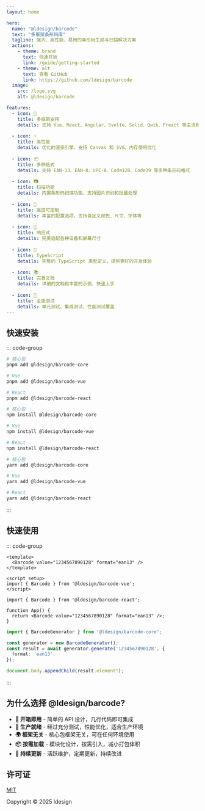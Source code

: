 ```yaml
---
layout: home

hero:
  name: "@ldesign/barcode"
  text: "多框架条形码库"
  tagline: 强大、高性能、易用的条形码生成与扫描解决方案
  actions:
    - theme: brand
      text: 快速开始
      link: /guide/getting-started
    - theme: alt
      text: 查看 GitHub
      link: https://github.com/ldesign/barcode
  image:
    src: /logo.svg
    alt: @ldesign/barcode

features:
  - icon: 🎯
    title: 多框架支持
    details: 支持 Vue、React、Angular、Svelte、Solid、Qwik、Preact 等主流框架
  
  - icon: ⚡
    title: 高性能
    details: 优化的渲染引擎，支持 Canvas 和 SVG，内存使用优化
  
  - icon: 📦
    title: 多种格式
    details: 支持 EAN-13、EAN-8、UPC-A、Code128、Code39 等多种条形码格式
  
  - icon: 📷
    title: 扫描功能
    details: 内置条形码扫描功能，支持图片识别和批量处理
  
  - icon: 🎨
    title: 高度可定制
    details: 丰富的配置选项，支持自定义颜色、尺寸、字体等
  
  - icon: 📱
    title: 响应式
    details: 完美适配各种设备和屏幕尺寸
  
  - icon: 🔧
    title: TypeScript
    details: 完整的 TypeScript 类型定义，提供更好的开发体验
  
  - icon: 📚
    title: 完善文档
    details: 详细的文档和丰富的示例，快速上手
  
  - icon: 🧪
    title: 全面测试
    details: 单元测试、集成测试、性能测试覆盖
---
```


## 快速安装

::: code-group

```bash [pnpm]
# 核心包
pnpm add @ldesign/barcode-core

# Vue
pnpm add @ldesign/barcode-vue

# React
pnpm add @ldesign/barcode-react
```

```bash [npm]
# 核心包
npm install @ldesign/barcode-core

# Vue
npm install @ldesign/barcode-vue

# React
npm install @ldesign/barcode-react
```

```bash [yarn]
# 核心包
yarn add @ldesign/barcode-core

# Vue
yarn add @ldesign/barcode-vue

# React
yarn add @ldesign/barcode-react
```

:::

## 快速使用

::: code-group

```vue [Vue]
<template>
  <Barcode value="1234567890128" format="ean13" />
</template>

<script setup>
import { Barcode } from '@ldesign/barcode-vue';
</script>
```

```tsx [React]
import { Barcode } from '@ldesign/barcode-react';

function App() {
  return <Barcode value="1234567890128" format="ean13" />;
}
```

```typescript [Core]
import { BarcodeGenerator } from '@ldesign/barcode-core';

const generator = new BarcodeGenerator();
const result = await generator.generate('1234567890128', {
  format: 'ean13'
});

document.body.appendChild(result.element!);
```

:::

## 为什么选择 @ldesign/barcode?

- **🚀 开箱即用** - 简单的 API 设计，几行代码即可集成
- **💪 生产就绪** - 经过充分测试，性能优化，适合生产环境
- **🌍 框架无关** - 核心包框架无关，可在任何环境使用
- **📦 按需加载** - 模块化设计，按需引入，减小打包体积
- **🔄 持续更新** - 活跃维护，定期更新，持续改进

## 许可证

[MIT](https://opensource.org/licenses/MIT)

Copyright © 2025 ldesign
